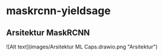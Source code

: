 # maskrcnn-yieldsage

## Arsitektur MaskRCNN
![Alt text](images/Arsitektur ML Caps.drawio.png "Arsitektur")